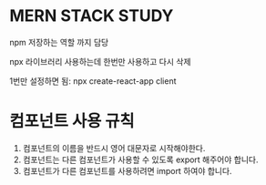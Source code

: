 # MERN STACK STUDY

npm 저장하는 역할 까지 담당

npx 라이브러리 사용하는데 한번만 사용하고 다시 삭제

1번만 설정하면 됨: npx create-react-app client

# 컴포넌트 사용 규칙

1. 컴포넌트의 이름을 반드시 영어 대문자로 시작해야한다.
2. 컴포넌트는 다른 컴포넌트가 사용할 수 있도록 export 해주어야 합니다.
3. 컴포넌트가 다른 컴포넌트를 사용하려면 import 하여야 합니다.
